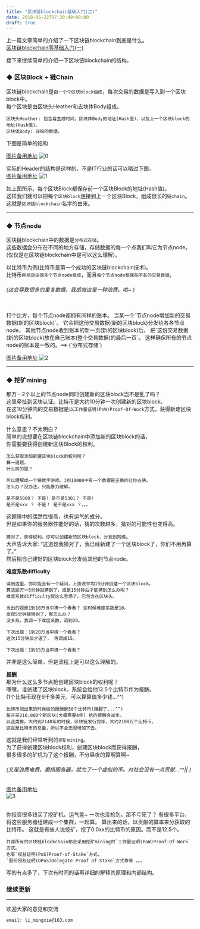 ```yaml
---
title: "区块链blockchain基础入门(二)"
date: 2018-06-22T07:28:49+08:00
draft: true
---
```


上一篇文章简单的介绍了一下区块链blockchain到底是什么。   
[区块链blockchain零基础入门(一)](https://limingxie.github.io/limingxie/blockchain_introduction/)

接下来继续简单的介绍一下区块链blockchain的结构。

### **◆ 区块Block + 链Chain**  
 
区块链blockchain是`由一个个区块block组成`，每次交易的数据是写入到一个区块block中。  
每个区块是由区块头Heather和去块体Body组成。
```
区块头Heather: 包含着生成时间，区块体Body的地址(Hash值)，以及上一个区块block的地址(Hash值)。
区块体Body: 详细的数据。
```

下图是简单的结构

[图片备用地址](https://limingxie.github.io/images/blockchain_2/block_chain.png)
![0](https://mingxie-blog.oss-cn-beijing.aliyuncs.com/image/block_chain/block_chain.png)

实际的Header的结构是这样的，不是IT行业的话可以略过下图。  
[图片备用地址](https://limingxie.github.io/images/blockchain_2/block_chain1.png)
![1](https://mingxie-blog.oss-cn-beijing.aliyuncs.com/image/block_chain/block_chain1.png)

如上图所示，每个区块Block都保存前一个区块Block的地址(Hash值)。  
这样我们就可以把每个`区块block`连接到上一个区块Block，组成很长的`链chain`。  
这就是`区块链blockchain`名字的由来。

--------------------------

### **◆ 节点node**  
区块链blockchain中的数据是`分布式存储`。  
这些数据会分布在不同的地方存储，存储数据的每一个点我们叫它为节点node。  
(仅仅是在区块链blockchain中是可以这么理解)。

以比特币为例(比特币是第一个成功的区块链blockchain技术)。  
比特币`网络是由很多个节点node组成`，而且`每个节点node都保存所有的交易数据`。  
###### (这会导致很多的重复数据，我感觉这是一种浪费。哈~ )  

<Br/>
打个比方，每个节点node都拥有同样的账本。  
当某一个`节点node增加新的交易数据(新的区块block)`。  
它会把这份交易数据(新的区块block)分发给各各节点node，  
其他节点node收到账本的新一页(新的区块block)后，  
把`这份交易数据(新的区块block)放在自己账本(整个交易数据)的最后一页`。  
这样确保所有的节点node的账本是一致的。==> (`分布式存储`)

[图片备用地址](https://limingxie.github.io/images/blockchain_2/block_chain2.png)
![2](https://mingxie-blog.oss-cn-beijing.aliyuncs.com/image/block_chain/block_chain2.png)

-----------------------------

### **◆ 挖矿mining** 

那万一2个以上的节点node同时创建新的区块block岂不是乱了吗？  
这里牵扯到区块认证。比特币是大约10分钟一次创建新的区块block。  
在这10分钟内的交易数据是以`工作量证明(PoW)Proof-Of-Work`方式，获得新建区块block权利。  

什么意思？不太明白？  
简单的说想要在区块链blockchain中添加新的区块block的话，  
你需要要获得创建新区块Block的权利。  
    
    怎么获取添加新建区块block的权利呢？  
    算一道题。 
    什么样的题？ 
    
    可以理解成一个猜数字游戏。1到10000中有一个数据是正确的让你去猜。  
    怎么办？没办法，只能暴力破解。

    是不是5000？ 不是! 是不是5301？ 不是!   
    是不是xxx ？ 不是！ 是不是xxx ？。。。

这题猜中的偶然性很高，也有运气的成分。  
但是如果你的服务器性能好的话，猜的次数越多，猜对的可能性也变得高。  

`猜对了，获得权利。你可以创建新的区块block，分发到网络`。  
大声告诉大家: “这道题我猜对了，我已经新建了一个区块block了，你们不用再算了。”    
然后把自己建好的区块block分发给其他的节点node。

**难度系数difficulty**

    读到这里，你可能会有一个疑问，上面说平均10分钟创建一个区块block。
    算法题万一5分钟就猜到了，或是15分钟后才能猜到怎么办呢？
    难度系数difficulty就这么登场了。它包含在区块头。
    
    当出的题是1到10万当中猜一个看看？ 这时候难度系数是10。
    发现5分钟就猜到了，那怎么办？
    没关系，我调一下难度系数，调到20。
    
    下次出题：1到20万当中猜一个看看？
    这次15分钟后才道了， 再调成15。

    下次出题：1到15万当中猜一个看看？

并非是这么简单，但是流程上是可以这么理解的。

**报酬**  
那为什么这么多节点抢创建区块block的权利呢？  
嘿嘿，谁创建了区块block，系统会给他12.5个比特币作为报酬。  
(1个比特币现在6千多美元，可以算算值多少钱...^^)

    比特币刚出来的时候给的报酬是50个比特币(赚翻了...^^)
    每开采210,000个新区块(大概需要4年) 给的报酬会减半。
    以此类推。大约到2140年的时候，区块链发行完毕，大约2100万个比特币。
    这就是比特币的总量，所以不会无限增加下去。

这就是我们经常听到的`挖矿mining`。  
为了获得创建区块block权利，创建区块block而获得报酬，  
很多很多的矿机为了这个报酬，不分昼夜的算啊算啊~
###### (又是浪费电费，磨损服务器，就为了一个虚拟的币。对社会没有一点贡献...^^|| )  

[图片备用地址](https://limingxie.github.io/images/blockchain_2/block_chain3.jpeg)  
![3](https://mingxie-blog.oss-cn-beijing.aliyuncs.com/image/block_chain/block_chain3.jpeg)

<Br/>
你投资很多钱买了挖矿机，运气差~ 一次也没抢到。那不亏死了？  
有很多平台，将这些服务器组建成一个集群，一起算。  
算出来的话，以贡献的算率来分获取的比特币。  
这就是有些人说挖矿，挖了0.0xx的比特币的原因。而不是12.5个。


    并非所有的区块链blockchain都会采用挖矿mining的`工作量证明(PoW)Proof-Of-Work`方式。  
    也有`权益证明(PoS)Proof-of-Stake`方式，  
    `股份授权证明(DPoS)Delegate Proof of Stake`方式等等 。。。 

写的有点多了，下次有时间的话再详细的解释其原理和内部结构。

### **继续更新**

----------------------------------------------
欢迎大家的意见和交流

`email: li_mingxie@163.com`